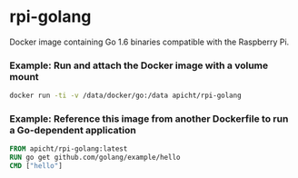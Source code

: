 # rpi-golang

Docker image containing Go 1.6 binaries compatible with the Raspberry Pi.

### Example: Run and attach the Docker image with a volume mount
```bash
docker run -ti -v /data/docker/go:/data apicht/rpi-golang
```

### Example: Reference this image from another Dockerfile to run a Go-dependent application
```Dockerfile
FROM apicht/rpi-golang:latest
RUN go get github.com/golang/example/hello
CMD ["hello"]
```
